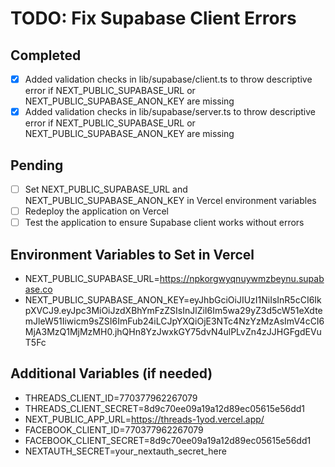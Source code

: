 # TODO: Fix Supabase Client Errors

## Completed
- [x] Added validation checks in lib/supabase/client.ts to throw descriptive error if NEXT_PUBLIC_SUPABASE_URL or NEXT_PUBLIC_SUPABASE_ANON_KEY are missing
- [x] Added validation checks in lib/supabase/server.ts to throw descriptive error if NEXT_PUBLIC_SUPABASE_URL or NEXT_PUBLIC_SUPABASE_ANON_KEY are missing

## Pending
- [ ] Set NEXT_PUBLIC_SUPABASE_URL and NEXT_PUBLIC_SUPABASE_ANON_KEY in Vercel environment variables
- [ ] Redeploy the application on Vercel
- [ ] Test the application to ensure Supabase client works without errors

## Environment Variables to Set in Vercel
- NEXT_PUBLIC_SUPABASE_URL=https://npkorgwyqnuywmzbeynu.supabase.co
- NEXT_PUBLIC_SUPABASE_ANON_KEY=eyJhbGciOiJIUzI1NiIsInR5cCI6IkpXVCJ9.eyJpc3MiOiJzdXBhYmFzZSIsInJlZiI6Im5wa29yZ3d5cW51eXdtemJleW51Iiwicm9sZSI6ImFub24iLCJpYXQiOjE3NTc4NzYzMzAsImV4cCI6MjA3MzQ1MjMzMH0.jhQHn8YzJwxkGY75dvN4ulPLvZn4zJJHGFgdEVuT5Fc

## Additional Variables (if needed)
- THREADS_CLIENT_ID=770377962267079
- THREADS_CLIENT_SECRET=8d9c70ee09a19a12d89ec05615e56dd1
- NEXT_PUBLIC_APP_URL=https://threads-1yod.vercel.app/
- FACEBOOK_CLIENT_ID=770377962267079
- FACEBOOK_CLIENT_SECRET=8d9c70ee09a19a12d89ec05615e56dd1
- NEXTAUTH_SECRET=your_nextauth_secret_here
